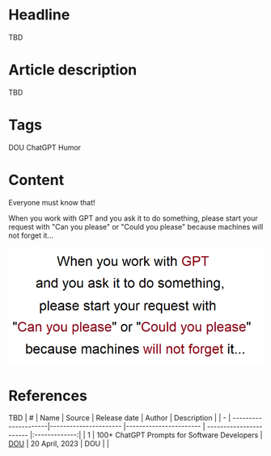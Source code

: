 # Headline
TBD

# Article description
TBD 

# Tags
DOU ChatGPT Humor

# Content

Everyone must know that!

When you work with GPT and you ask it to do something, please start your request with "Can you please" or "Could you please" because machines will not forget it...

<img src="./Images/ChatGPTAsk.png" alt="TBD" />

# References
TBD
| # | Name                 | Source                | Release date           |  Author                 | Description   |
| - | ---------------------|---------------------- |----------------------- | ----------------------- |:-------------:|
| 1 | 100+ ChatGPT Prompts for Software Developers | [DOU](https://dou.ua/forums/topic/43131/?from=tg&utm_source=telegram&utm_medium=social) | 20 April, 2023 | DOU | |
